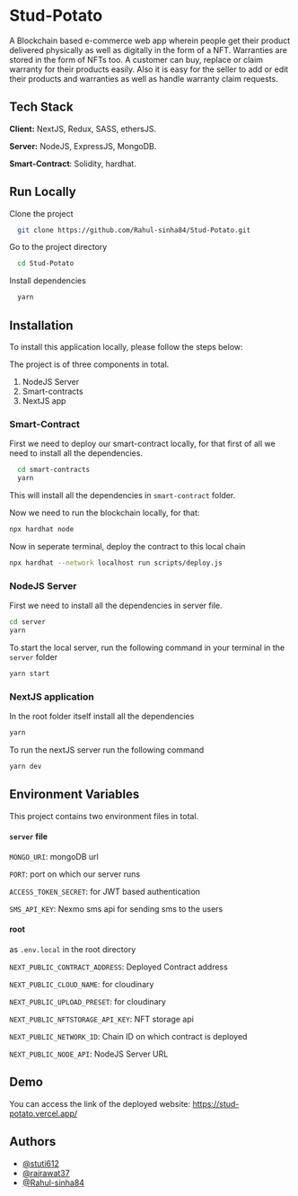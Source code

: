 # Stud-Potato

A Blockchain based e-commerce web app wherein people get their product delivered physically as well as digitally in the form of a NFT. Warranties are stored in the form of NFTs too. A customer can buy, replace or claim warranty for their products easily.
Also it is easy for the seller to add or edit their products and warranties as well as handle warranty claim requests.

## Tech Stack

**Client:** NextJS, Redux, SASS, ethersJS.

**Server:** NodeJS, ExpressJS, MongoDB.

**Smart-Contract**: Solidity, hardhat.

## Run Locally

Clone the project

```bash
  git clone https://github.com/Rahul-sinha84/Stud-Potato.git
```

Go to the project directory

```bash
  cd Stud-Potato
```

Install dependencies

```bash
  yarn
```

## Installation

To install this application locally, please follow the steps below:

The project is of three components in total.

1. NodeJS Server
2. Smart-contracts
3. NextJS app

### Smart-Contract

First we need to deploy our smart-contract locally, for that first of all we need to install all the dependencies.

```bash
  cd smart-contracts
  yarn
```

This will install all the dependencies in `smart-contract` folder.

Now we need to run the blockchain locally, for that:

```bash
npx hardhat node
```

Now in seperate terminal, deploy the contract to this local chain

```bash
npx hardhat --network localhost run scripts/deploy.js
```

### NodeJS Server

First we need to install all the dependencies in server file.

```bash
cd server
yarn
```

To start the local server, run the following command in your terminal in the `server` folder

```bash
yarn start
```

### NextJS application

In the root folder itself install all the dependencies

```bash
yarn
```

To run the nextJS server run the following command

```bash
yarn dev
```

## Environment Variables

This project contains two environment files in total.

#### `server` file

`MONGO_URI`: mongoDB url

`PORT`: port on which our server runs

`ACCESS_TOKEN_SECRET`: for JWT based authentication

`SMS_API_KEY`: Nexmo sms api for sending sms to the users

#### root

as `.env.local` in the root directory

`NEXT_PUBLIC_CONTRACT_ADDRESS`: Deployed Contract address

`NEXT_PUBLIC_CLOUD_NAME`: for cloudinary

`NEXT_PUBLIC_UPLOAD_PRESET`: for cloudinary

`NEXT_PUBLIC_NFTSTORAGE_API_KEY`: NFT storage api

`NEXT_PUBLIC_NETWORK_ID`: Chain ID on which contract is deployed

`NEXT_PUBLIC_NODE_API`: NodeJS Server URL

## Demo

You can access the link of the deployed website: https://stud-potato.vercel.app/

## Authors

- [@stuti612](https://github.com/stuti612)
- [@rajrawat37](https://github.com/rajrawat37)
- [@Rahul-sinha84](https://github.com/Rahul-sinha84)
